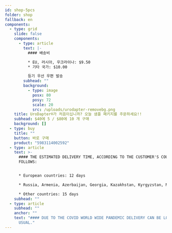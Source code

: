 ```yaml
---
id: shop-5pcs
folder: shop
fallback: en
components:
  - type: grid
    slide: false
    components:
      - type: article
        text: |-
          #### 배송비

          * EU, 러시아, 우크라이나: $9.50
          * 기타 국가: $10.00

          등기 우선 우편 발송
        subhead: ""
        background:
          - type: image
            posx: 80
            posy: 72
            scale: 20
            src: /uploads/urodapter-removebg.png
    title: UroDapter®가 처음이십니까? 오늘 샘플 패키지를 주문하세요!!
    subhead: $40에 5 / $80에 10 개 구매
    background: []
  - type: buy
    title: ""
    button: 바로 구매
    product: "5983114002592"
  - type: article
    text: >-
      #### THE ESTIMATED DELIVERY TIME, ACCORDING TO THE CUSTOMER'S COUNTRY AS
      FOLLOWS:


      * European countries: 12 days

      * Russia, Armenia, Azerbaijan, Georgia, Kazakhstan, Kyrgyzstan, Moldova, Tajikistan, Turkmenistan, Ukraine, Uzbekistan: 19 days

      * Other countries: 15 days
    subhead: ""
  - type: article
    subhead: ""
    anchor: ""
    text: "#### DUE TO THE COVID WORLD WIDE PANDEMIC DELIVERY CAN BE LONGER THAN
      USUAL."
---
```

